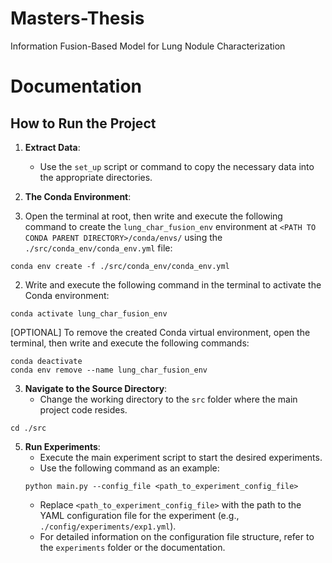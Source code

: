 # Masters-Thesis
Information Fusion-Based Model for Lung Nodule Characterization
# Documentation

## How to Run the Project

1. **Extract Data**:
    - Use the `set_up` script or command to copy the necessary data into the appropriate directories.

2. **The Conda Environment**:
1. Open the terminal at root, then write and execute the following command to create the `lung_char_fusion_env` environment at `<PATH TO CONDA PARENT DIRECTORY>/conda/envs/` using the `./src/conda_env/conda_env.yml` file:

```commandline
conda env create -f ./src/conda_env/conda_env.yml
```

2. Write and execute the following command in the terminal to activate the Conda environment:

```commandline
conda activate lung_char_fusion_env
```

[OPTIONAL] To remove the created Conda virtual environment, open the terminal, then write and execute the following commands:

```commandline
conda deactivate
conda env remove --name lung_char_fusion_env
```

3. **Navigate to the Source Directory**:
    - Change the working directory to the `src` folder where the main project code resides.
```commandline
cd ./src
```

5. **Run Experiments**:
    - Execute the main experiment script to start the desired experiments.
    - Use the following command as an example:
    ```commandline
    python main.py --config_file <path_to_experiment_config_file>
    ```
    - Replace `<path_to_experiment_config_file>` with the path to the YAML configuration file for the experiment (e.g., `./config/experiments/exp1.yml`).
    - For detailed information on the configuration file structure, refer to the `experiments` folder or the documentation.
